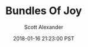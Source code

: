 ---
layout: podcast
title: "Bundles Of Joy"
author: Scott Alexander
description: https://slatestarcodex.com/2018/01/16/bundles-of-joy/
date: 2018-01-16 21:23:00 PST
length: 1231970
duration: 308
guid: bundles-of-joy
---